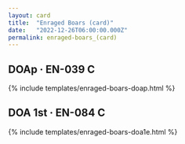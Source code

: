 ```yaml
---
layout: card
title:  "Enraged Boars (card)"
date:   "2022-12-26T06:00:00.000Z"
permalink: enraged-boars_(card)
---
```


## DOAp &middot; EN-039 C

{% include templates/enraged-boars-doap.html %}


## DOA 1st &middot; EN-084 C

{% include templates/enraged-boars-doa1e.html %}
